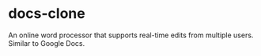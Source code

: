 # docs-clone
An online word processor that supports real-time edits from multiple users. Similar to Google Docs.
